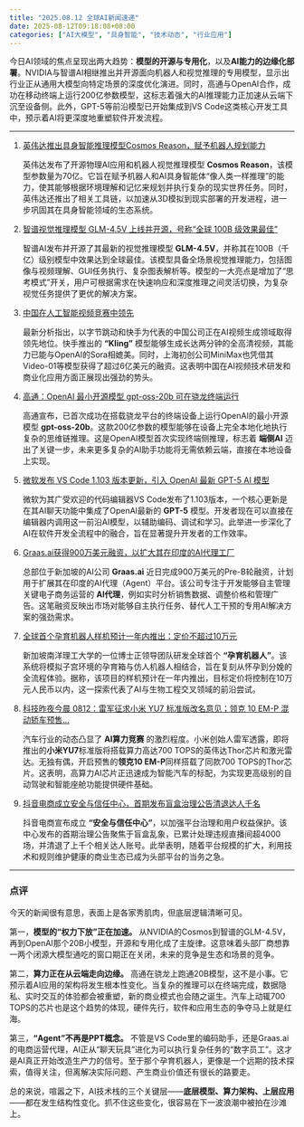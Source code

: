 ```yaml
---
title: "2025.08.12 全球AI新闻速递"
date: 2025-08-12T09:18:08+08:00
categories: ["AI大模型", "具身智能", "技术动态", "行业应用"]
---
```


今日AI领域的焦点呈现出两大趋势：**模型的开源与专用化**，以及**AI能力的边缘化部署**。NVIDIA与智谱AI相继推出并开源面向机器人和视觉推理的专用模型，显示出行业正从通用大模型向特定场景的深度优化演进。同时，高通与OpenAI合作，成功在移动终端上运行200亿参数模型，这标志着强大的AI推理能力正加速从云端下沉至设备侧。此外，GPT-5等前沿模型已开始集成到VS Code这类核心开发工具中，预示着AI将更深度地重塑软件开发流程。

---

1.  [英伟达推出具身智能推理模型Cosmos Reason，赋予机器人规划能力](https://www.ithome.com/0/874/658.htm)

    英伟达发布了开源物理AI应用和机器人视觉推理模型 **Cosmos Reason**，该模型参数量为70亿。它旨在赋予机器人和AI具身智能体“像人类一样推理”的能力，使其能够根据环境理解和记忆来规划并执行复杂的现实世界任务。同时，英伟达还推出了相关工具链，以加速从3D模拟到现实部署的开发进程，进一步巩固其在具身智能领域的生态系统。

2.  [智谱视觉推理模型 GLM-4.5V 上线并开源，号称“全球 100B 级效果最佳”](https://www.ithome.com/0/874/630.htm)

    智谱AI发布并开源了其最新的视觉推理模型 **GLM-4.5V**，并称其在100B（千亿）级别模型中效果达到全球最佳。该模型具备全场景视觉推理能力，包括图像与视频理解、GUI任务执行、复杂图表解析等。模型的一大亮点是增加了“思考模式”开关，用户可根据需求在快速响应和深度推理之间灵活切换，为复杂视觉任务提供了更优的解决方案。

3.  [中国在人工智能视频竞赛中领先](https://ai2people.com/china-sailing-ahead-in-ai-video-race/)

    最新分析指出，以字节跳动和快手为代表的中国公司正在AI视频生成领域取得领先地位。快手推出的 **“Kling”** 模型能够生成长达两分钟的全高清视频，其能力已能与OpenAI的Sora相媲美。同时，上海初创公司MiniMax也凭借其Video-01等模型获得了超过6亿美元的融资。这表明中国在AI视频技术研发和商业化应用方面正展现出强劲的势头。

4.  [高通：OpenAI 最小开源模型 gpt-oss-20b 可在骁龙终端运行](https://www.ithome.com/0/874/623.htm)

    高通宣布，已首次成功在搭载骁龙平台的终端设备上运行OpenAI的最小开源模型 **gpt-oss-20b**。这款200亿参数的模型能够在设备上完全本地化地执行复杂的思维链推理。这是OpenAI模型首次实现终端侧推理，标志着 **端侧AI** 迈出了关键一步，未来更多复杂的AI助手功能将无需依赖云端，直接在本地设备上实现。

5.  [微软发布 VS Code 1.103 版本更新，引入 OpenAI 最新 GPT-5 AI 模型](https://www.ithome.com/0/874/628.htm)

    微软为其广受欢迎的代码编辑器VS Code发布了1.103版本，一个核心更新是在其AI聊天功能中集成了OpenAI最新的 **GPT-5** 模型。开发者现在可以直接在编辑器内调用这一前沿AI模型，以辅助编码、调试和学习。此举进一步深化了AI在软件开发全流程中的融合，旨在显著提升开发者的工作效率。

6.  [Graas.ai获得900万美元融资，以扩大其在印度的AI代理工厂](https://analyticsindiamag.com/ai-news-updates/graas-ai-secures-9-million-to-expand-ai-agent-foundry-in-india/)

    总部位于新加坡的AI公司 **Graas.ai** 近日完成900万美元的Pre-B轮融资，计划用于扩展其在印度的AI代理（Agent）平台。该公司专注于开发能够自主管理关键电子商务运营的 **AI代理**，例如实时分析销售数据、调整价格和管理广告。这笔融资反映出市场对能够自主执行任务、替代人工干预的专用AI解决方案的强劲需求。

7.  [全球首个孕育机器人样机预计一年内推出：定价不超过10万元](https://36kr.com/p/3419088352235144?f=rss)

    新加坡南洋理工大学的一位博士正领导团队研发全球首个 **“孕育机器人”**。该系统将模拟子宫环境的孕育箱与仿人机器人相结合，旨在复刻从怀孕到分娩的全流程体验。据称，该项目的样机预计在一年内推出，目标定价将控制在10万元人民币以内，这一探索代表了AI与生物工程交叉领域的前沿尝试。

8.  [科技昨夜今晨 0812：雷军征求小米 YU7 标准版改名意见；领克 10 EM-P 混动轿车预售...](https://www.ithome.com/0/874/662.htm)

    汽车行业的动态凸显了 **AI算力竞赛** 的激烈程度。小米创始人雷军透露，即将推出的**小米YU7**标准版将搭载算力高达700 TOPS的英伟达Thor芯片和激光雷达。无独有偶，开启预售的**领克10 EM-P**同样搭载了同款700 TOPS的Thor芯片。这表明，高算力AI芯片正迅速成为智能汽车的标配，为实现更高级别的自动驾驶和智能座舱功能提供硬件基础。

9.  [抖音电商成立安全与信任中心，首期发布盲盒治理公告清退达人千名](https://36kr.com/p/3418191909179011?f=rss)

    抖音电商宣布成立 **“安全与信任中心”**，以加强平台治理和用户权益保护。该中心发布的首期治理公告聚焦于盲盒乱象，已累计处理违规直播间超4000场，并清退了上千个相关达人账号。此举表明，随着平台规模的扩大，利用技术和规则维护健康的商业生态已成为头部平台的当务之急。

---

### 点评

今天的新闻很有意思，表面上是各家秀肌肉，但底层逻辑清晰可见。

第一，**模型的“权力下放”正在加速。** 从NVIDIA的Cosmos到智谱的GLM-4.5V，再到OpenAI那个20B小模型，开源和专用化成了主旋律。这意味着头部厂商想靠一两个闭源大模型通吃的窗口期正在关闭，未来的竞争是生态和场景的竞争。

第二，**算力正在从云端走向边缘。** 高通在骁龙上跑通20B模型，这不是小事。它预示着AI应用的架构将发生根本性变化。当复杂的推理可以在终端完成，数据隐私、实时交互的体验都会被重塑，新的商业模式也会随之诞生。汽车上动辄700 TOPS的芯片也是这个趋势的体现，硬件先行，软件和应用生态的争夺马上就是红海。

第三，**“Agent”不再是PPT概念。** 不管是VS Code里的编码助手，还是Graas.ai的电商运营代理，AI正从“聊天玩具”进化为可以执行复杂任务的“数字员工”。这才是AI真正开始改造生产力的信号。至于那个孕育机器人，更像是一个远期的技术探索，值得关注，但离解决实际问题、产生商业价值还有很长的路要走。

总的来说，喧嚣之下，AI技术栈的三个关键层——**底层模型、算力架构、上层应用**——都在发生结构性变化。抓不住这些变化，很容易在下一波浪潮中被拍在沙滩上。